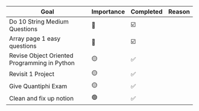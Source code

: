 
| Goal                                         | Importance | Completed | Reason |
| -------------------------------------------- | ---------- | --------- | ------ |
| Do 10 String Medium Questions                | 🔴         | ☑️        |        |
| Array page 1 easy questions                  | 🔴         | ☑️        |        |
| Revise Object Oriented Programming in Python | 🟡         | ✅         |        |
| Revisit 1 Project                            | 🟡         | ✅         |        |
| Give Quantiphi Exam                          | 🟡         | ✅         |        |
| Clean and fix up notion                      | 🟢         | ✅         |        |
